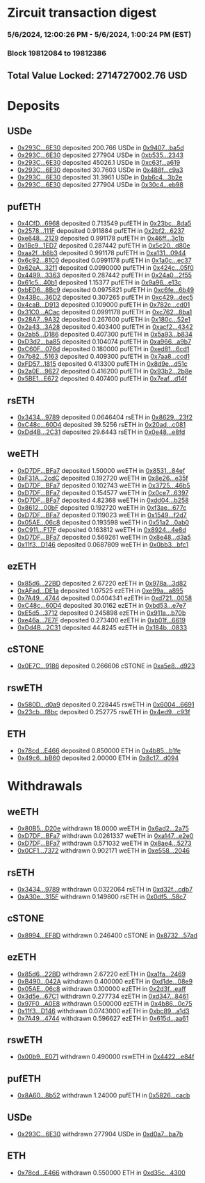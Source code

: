 # Zircuit transaction digest
### 5/6/2024, 12:00:26 PM - 5/6/2024, 1:00:24 PM (EST)
### Block 19812084 to 19812386

## Total Value Locked: 2714727002.76 USD

# Deposits
## USDe
- [0x293C...6E30](https://etherscan.io/address/0x293C6937D8D82e05B01335F7B33FBA0c8e256E30) deposited 200.766 USDe in [0x9407...ba5d](https://etherscan.io/tx/0x293C6937D8D82e05B01335F7B33FBA0c8e256E30)
- [0x293C...6E30](https://etherscan.io/address/0x293C6937D8D82e05B01335F7B33FBA0c8e256E30) deposited 277904 USDe in [0xb535...2343](https://etherscan.io/tx/0x293C6937D8D82e05B01335F7B33FBA0c8e256E30)
- [0x293C...6E30](https://etherscan.io/address/0x293C6937D8D82e05B01335F7B33FBA0c8e256E30) deposited 45026.1 USDe in [0xc63f...a619](https://etherscan.io/tx/0x293C6937D8D82e05B01335F7B33FBA0c8e256E30)
- [0x293C...6E30](https://etherscan.io/address/0x293C6937D8D82e05B01335F7B33FBA0c8e256E30) deposited 30.7603 USDe in [0x488f...c9a3](https://etherscan.io/tx/0x293C6937D8D82e05B01335F7B33FBA0c8e256E30)
- [0x293C...6E30](https://etherscan.io/address/0x293C6937D8D82e05B01335F7B33FBA0c8e256E30) deposited 31.3961 USDe in [0xb6c4...3b2e](https://etherscan.io/tx/0x293C6937D8D82e05B01335F7B33FBA0c8e256E30)
- [0x293C...6E30](https://etherscan.io/address/0x293C6937D8D82e05B01335F7B33FBA0c8e256E30) deposited 277904 USDe in [0x30c4...eb98](https://etherscan.io/tx/0x293C6937D8D82e05B01335F7B33FBA0c8e256E30)
## pufETH
- [0x4CfD...6968](https://etherscan.io/address/0x4CfDD701A13487362007e4A20d3583ef65426968) deposited 0.713549 pufETH in [0x23bc...8da5](https://etherscan.io/tx/0x4CfDD701A13487362007e4A20d3583ef65426968)
- [0x2578...111F](https://etherscan.io/address/0x2578e0a5F675173903475233478e11e43AFE111F) deposited 0.911884 pufETH in [0x2bf2...6237](https://etherscan.io/tx/0x2578e0a5F675173903475233478e11e43AFE111F)
- [0xe648...2129](https://etherscan.io/address/0xe648039346a88Fe8ce5bB349bC3427E8e56e2129) deposited 0.991178 pufETH in [0x46ff...3c1b](https://etherscan.io/tx/0xe648039346a88Fe8ce5bB349bC3427E8e56e2129)
- [0x1Bc9...1ED7](https://etherscan.io/address/0x1Bc9870A3B57424783157FF51f59132e5F2f1ED7) deposited 0.287442 pufETH in [0x5c20...d80e](https://etherscan.io/tx/0x1Bc9870A3B57424783157FF51f59132e5F2f1ED7)
- [0xaa2f...b8b3](https://etherscan.io/address/0xaa2f5CdA38d9Eb00857fdA6e75692293418ab8b3) deposited 0.991178 pufETH in [0xa131...0944](https://etherscan.io/tx/0xaa2f5CdA38d9Eb00857fdA6e75692293418ab8b3)
- [0x6c92...81C0](https://etherscan.io/address/0x6c92F5Fcb5F8402c8b36CB9e52Ab201F453F81C0) deposited 0.0991178 pufETH in [0x1a0c...ec37](https://etherscan.io/tx/0x6c92F5Fcb5F8402c8b36CB9e52Ab201F453F81C0)
- [0x62eA...32f1](https://etherscan.io/address/0x62eA30cFe51b1D1E7F0a8d3244Af46B3A91332f1) deposited 0.0990000 pufETH in [0x424c...05f0](https://etherscan.io/tx/0x62eA30cFe51b1D1E7F0a8d3244Af46B3A91332f1)
- [0x4499...3363](https://etherscan.io/address/0x44993d60f27817F48eDAA1f2d4ec4981909E3363) deposited 0.287442 pufETH in [0x24a0...2f55](https://etherscan.io/tx/0x44993d60f27817F48eDAA1f2d4ec4981909E3363)
- [0x61c5...40b1](https://etherscan.io/address/0x61c5beB40016589F027d574380e91B48A9Ee40b1) deposited 1.15377 pufETH in [0x9a96...e13c](https://etherscan.io/tx/0x61c5beB40016589F027d574380e91B48A9Ee40b1)
- [0xbED6...8Bc9](https://etherscan.io/address/0xbED664A9A287D56E96d8E1201c17166f6b288Bc9) deposited 0.0975821 pufETH in [0xc6fe...6b49](https://etherscan.io/tx/0xbED664A9A287D56E96d8E1201c17166f6b288Bc9)
- [0x43Bc...36D2](https://etherscan.io/address/0x43Bc1e62C7C4A79d7F2D4bebA6a8C06C5A3736D2) deposited 0.307265 pufETH in [0xc429...dec5](https://etherscan.io/tx/0x43Bc1e62C7C4A79d7F2D4bebA6a8C06C5A3736D2)
- [0x4caB...D913](https://etherscan.io/address/0x4caB88928b2CBFeA33BA6D42740084a80d45D913) deposited 0.109000 pufETH in [0x782c...cd01](https://etherscan.io/tx/0x4caB88928b2CBFeA33BA6D42740084a80d45D913)
- [0x31C0...ACac](https://etherscan.io/address/0x31C0372D66f045944c3c497DaA9980b4be34ACac) deposited 0.0991178 pufETH in [0xc762...8ba1](https://etherscan.io/tx/0x31C0372D66f045944c3c497DaA9980b4be34ACac)
- [0x28A7...9A32](https://etherscan.io/address/0x28A74f30830D68118b116cE35C9cfbbD24dB9A32) deposited 0.267600 pufETH in [0x180c...52e1](https://etherscan.io/tx/0x28A74f30830D68118b116cE35C9cfbbD24dB9A32)
- [0x2a43...3A28](https://etherscan.io/address/0x2a4335c2222c6AF8CF764568cAEF6cF374b93A28) deposited 0.403400 pufETH in [0xacf2...4342](https://etherscan.io/tx/0x2a4335c2222c6AF8CF764568cAEF6cF374b93A28)
- [0x2ab5...D186](https://etherscan.io/address/0x2ab55F69Efd74c6DBc28f76CF6960c415681D186) deposited 0.407300 pufETH in [0x5a93...b834](https://etherscan.io/tx/0x2ab55F69Efd74c6DBc28f76CF6960c415681D186)
- [0xD3d2...ba85](https://etherscan.io/address/0xD3d29924d2631650DF6e26e75ABDbb626D59ba85) deposited 0.104074 pufETH in [0xa966...a9b7](https://etherscan.io/tx/0xD3d29924d2631650DF6e26e75ABDbb626D59ba85)
- [0xC60F...076d](https://etherscan.io/address/0xC60F9cc023a3166F8A072623280807cF8A39076d) deposited 0.180000 pufETH in [0xed81...6cd1](https://etherscan.io/tx/0xC60F9cc023a3166F8A072623280807cF8A39076d)
- [0x7b82...5163](https://etherscan.io/address/0x7b824bb7a220e5CE9C2f12Be9a92E76666855163) deposited 0.409300 pufETH in [0x7aa8...ccd1](https://etherscan.io/tx/0x7b824bb7a220e5CE9C2f12Be9a92E76666855163)
- [0xFD57...1815](https://etherscan.io/address/0xFD57A31BDCdC6692aeE5A35BAf19Ee475Bc71815) deposited 0.413300 pufETH in [0x8d9e...d51c](https://etherscan.io/tx/0xFD57A31BDCdC6692aeE5A35BAf19Ee475Bc71815)
- [0x2a0E...9627](https://etherscan.io/address/0x2a0E4C2fEc9A90f797520b65C027E521782A9627) deposited 0.416200 pufETH in [0x93b2...2b8e](https://etherscan.io/tx/0x2a0E4C2fEc9A90f797520b65C027E521782A9627)
- [0x5BE1...E672](https://etherscan.io/address/0x5BE1902A5872b76892990CE3818709AEB6E4E672) deposited 0.407400 pufETH in [0x7eaf...d14f](https://etherscan.io/tx/0x5BE1902A5872b76892990CE3818709AEB6E4E672)
## rsETH
- [0x3434...9789](https://etherscan.io/address/0x34349c5569e7B846c3558961552D2202760A9789) deposited 0.0646404 rsETH in [0x8629...23f2](https://etherscan.io/tx/0x34349c5569e7B846c3558961552D2202760A9789)
- [0xC48c...60D4](https://etherscan.io/address/0xC48cA2cb6c7623b9f11BB8157a89ED0262dc60D4) deposited 39.5256 rsETH in [0x20ad...c081](https://etherscan.io/tx/0xC48cA2cb6c7623b9f11BB8157a89ED0262dc60D4)
- [0xDd4B...2C31](https://etherscan.io/address/0xDd4B9851525bc838a5aAf3e4464B0456b4a22C31) deposited 29.6443 rsETH in [0x0e48...e8fd](https://etherscan.io/tx/0xDd4B9851525bc838a5aAf3e4464B0456b4a22C31)
## weETH
- [0xD7DF...BFa7](https://etherscan.io/address/0xD7DF7E085214743530afF339aFC420c7c720BFa7) deposited 1.50000 weETH in [0x8531...84ef](https://etherscan.io/tx/0xD7DF7E085214743530afF339aFC420c7c720BFa7)
- [0xF31A...2cdC](https://etherscan.io/address/0xF31A077DeccFC85dd330807f009C72F645B22cdC) deposited 0.192720 weETH in [0x8e26...e35f](https://etherscan.io/tx/0xF31A077DeccFC85dd330807f009C72F645B22cdC)
- [0xD7DF...BFa7](https://etherscan.io/address/0xD7DF7E085214743530afF339aFC420c7c720BFa7) deposited 0.102743 weETH in [0x3725...46b5](https://etherscan.io/tx/0xD7DF7E085214743530afF339aFC420c7c720BFa7)
- [0xD7DF...BFa7](https://etherscan.io/address/0xD7DF7E085214743530afF339aFC420c7c720BFa7) deposited 0.154577 weETH in [0x0ce7...6397](https://etherscan.io/tx/0xD7DF7E085214743530afF339aFC420c7c720BFa7)
- [0xD7DF...BFa7](https://etherscan.io/address/0xD7DF7E085214743530afF339aFC420c7c720BFa7) deposited 4.82368 weETH in [0xdd04...b258](https://etherscan.io/tx/0xD7DF7E085214743530afF339aFC420c7c720BFa7)
- [0x8612...00bF](https://etherscan.io/address/0x861276E24d3C34f22e6bA8fF7999D0FEF7c600bF) deposited 0.192720 weETH in [0xf3ae...677c](https://etherscan.io/tx/0x861276E24d3C34f22e6bA8fF7999D0FEF7c600bF)
- [0xD7DF...BFa7](https://etherscan.io/address/0xD7DF7E085214743530afF339aFC420c7c720BFa7) deposited 0.119023 weETH in [0x1549...f2d7](https://etherscan.io/tx/0xD7DF7E085214743530afF339aFC420c7c720BFa7)
- [0x05AE...06c8](https://etherscan.io/address/0x05AE9bBC01127c1e8625C7Ed27d4B055B9dB06c8) deposited 0.193598 weETH in [0x51a2...0ab0](https://etherscan.io/tx/0x05AE9bBC01127c1e8625C7Ed27d4B055B9dB06c8)
- [0xC911...F17F](https://etherscan.io/address/0xC91100a92701ADe45Cb17455Bd10A1D0E603F17F) deposited 0.163812 weETH in [0x8924...4e8d](https://etherscan.io/tx/0xC91100a92701ADe45Cb17455Bd10A1D0E603F17F)
- [0xD7DF...BFa7](https://etherscan.io/address/0xD7DF7E085214743530afF339aFC420c7c720BFa7) deposited 0.569261 weETH in [0x8e48...d3a5](https://etherscan.io/tx/0xD7DF7E085214743530afF339aFC420c7c720BFa7)
- [0x11f3...D146](https://etherscan.io/address/0x11f3f6e46e2413bD848e7c2Efe39171C187CD146) deposited 0.0687809 weETH in [0x0bb3...bfc1](https://etherscan.io/tx/0x11f3f6e46e2413bD848e7c2Efe39171C187CD146)
## ezETH
- [0x85d6...22BD](https://etherscan.io/address/0x85d68B00100eb03B4308B3e361e2a7D70Fd122BD) deposited 2.67220 ezETH in [0x978a...3d82](https://etherscan.io/tx/0x85d68B00100eb03B4308B3e361e2a7D70Fd122BD)
- [0xAFad...DE1a](https://etherscan.io/address/0xAFadaD4C94f87692B4A5D54ea5749924d8b3DE1a) deposited 1.07525 ezETH in [0xe99a...a895](https://etherscan.io/tx/0xAFadaD4C94f87692B4A5D54ea5749924d8b3DE1a)
- [0x7A49...4744](https://etherscan.io/address/0x7A493Be5c2ce014cD049Bf178a1ac0Db1B434744) deposited 0.0404341 ezETH in [0xd721...0058](https://etherscan.io/tx/0x7A493Be5c2ce014cD049Bf178a1ac0Db1B434744)
- [0xC48c...60D4](https://etherscan.io/address/0xC48cA2cb6c7623b9f11BB8157a89ED0262dc60D4) deposited 30.0162 ezETH in [0xbd53...e7e7](https://etherscan.io/tx/0xC48cA2cb6c7623b9f11BB8157a89ED0262dc60D4)
- [0xE5d5...3712](https://etherscan.io/address/0xE5d50184c14F3FE75B5B2D01207e7552AC9c3712) deposited 0.245898 ezETH in [0x911a...b70b](https://etherscan.io/tx/0xE5d50184c14F3FE75B5B2D01207e7552AC9c3712)
- [0xe46a...7E7F](https://etherscan.io/address/0xe46aA55078bbE88D1C6273C4deb2E1327d8c7E7F) deposited 0.273400 ezETH in [0xb01f...6619](https://etherscan.io/tx/0xe46aA55078bbE88D1C6273C4deb2E1327d8c7E7F)
- [0xDd4B...2C31](https://etherscan.io/address/0xDd4B9851525bc838a5aAf3e4464B0456b4a22C31) deposited 44.8245 ezETH in [0x184b...0833](https://etherscan.io/tx/0xDd4B9851525bc838a5aAf3e4464B0456b4a22C31)
## cSTONE
- [0x0E7C...9186](https://etherscan.io/address/0x0E7C32E84c2Eb8A28AF1d73028c982A2a4c39186) deposited 0.266606 cSTONE in [0xa5e8...d923](https://etherscan.io/tx/0x0E7C32E84c2Eb8A28AF1d73028c982A2a4c39186)
## rswETH
- [0x580D...d0a9](https://etherscan.io/address/0x580Dff1cC57Db0cD6f45668AdD1E393E7A0ad0a9) deposited 0.228445 rswETH in [0x6004...6691](https://etherscan.io/tx/0x580Dff1cC57Db0cD6f45668AdD1E393E7A0ad0a9)
- [0x23cb...f8bc](https://etherscan.io/address/0x23cb0a0373c2CF1c8bb5C52A9dB472ef4BdAf8bc) deposited 0.252775 rswETH in [0x4ed9...c93f](https://etherscan.io/tx/0x23cb0a0373c2CF1c8bb5C52A9dB472ef4BdAf8bc)
## ETH
- [0x78cd...E466](https://etherscan.io/address/0x78cd70A6C31118a643B5E0dAA7cFdC7108dEE466) deposited 0.850000 ETH in [0x4b85...b1fe](https://etherscan.io/tx/0x78cd70A6C31118a643B5E0dAA7cFdC7108dEE466)
- [0x49c6...bB60](https://etherscan.io/address/0x49c6ECB1EcA271Fe753f41280Ee981328B03bB60) deposited 2.00000 ETH in [0x8c17...d094](https://etherscan.io/tx/0x49c6ECB1EcA271Fe753f41280Ee981328B03bB60)
# Withdrawals
## weETH
- [0x80B5...D20e](https://etherscan.io/address/0x80B5DA500B832aE5Fca7514079375cc70ddBD20e) withdrawn 18.0000 weETH in [0x6ad2...2a75](https://etherscan.io/tx/0x80B5DA500B832aE5Fca7514079375cc70ddBD20e)
- [0xD7DF...BFa7](https://etherscan.io/address/0xD7DF7E085214743530afF339aFC420c7c720BFa7) withdrawn 0.0261337 weETH in [0xa147...e2e0](https://etherscan.io/tx/0xD7DF7E085214743530afF339aFC420c7c720BFa7)
- [0xD7DF...BFa7](https://etherscan.io/address/0xD7DF7E085214743530afF339aFC420c7c720BFa7) withdrawn 0.571032 weETH in [0x8ae4...5273](https://etherscan.io/tx/0xD7DF7E085214743530afF339aFC420c7c720BFa7)
- [0x0CF1...7372](https://etherscan.io/address/0x0CF1402ef0dfa234BDF9815510453F4685f17372) withdrawn 0.902171 weETH in [0xe558...2046](https://etherscan.io/tx/0x0CF1402ef0dfa234BDF9815510453F4685f17372)
## rsETH
- [0x3434...9789](https://etherscan.io/address/0x34349c5569e7B846c3558961552D2202760A9789) withdrawn 0.0322064 rsETH in [0xd32f...cdb7](https://etherscan.io/tx/0x34349c5569e7B846c3558961552D2202760A9789)
- [0xA30e...315F](https://etherscan.io/address/0xA30e41aCB4bd7cf8F2ac1F3B90E815953548315F) withdrawn 0.149800 rsETH in [0x0df5...58c7](https://etherscan.io/tx/0xA30e41aCB4bd7cf8F2ac1F3B90E815953548315F)
## cSTONE
- [0x8994...EF8D](https://etherscan.io/address/0x8994D333Edda7410300b3a96Aa61b8bAD703EF8D) withdrawn 0.246400 cSTONE in [0x8732...57ad](https://etherscan.io/tx/0x8994D333Edda7410300b3a96Aa61b8bAD703EF8D)
## ezETH
- [0x85d6...22BD](https://etherscan.io/address/0x85d68B00100eb03B4308B3e361e2a7D70Fd122BD) withdrawn 2.67220 ezETH in [0xa1fa...2469](https://etherscan.io/tx/0x85d68B00100eb03B4308B3e361e2a7D70Fd122BD)
- [0xB490...042A](https://etherscan.io/address/0xB4903A0c97b3b9bB42661432eed9e27AcEDA042A) withdrawn 0.400000 ezETH in [0xd1de...08e9](https://etherscan.io/tx/0xB4903A0c97b3b9bB42661432eed9e27AcEDA042A)
- [0x05AE...06c8](https://etherscan.io/address/0x05AE9bBC01127c1e8625C7Ed27d4B055B9dB06c8) withdrawn 0.100000 ezETH in [0x2d3f...eaff](https://etherscan.io/tx/0x05AE9bBC01127c1e8625C7Ed27d4B055B9dB06c8)
- [0x3d5e...67C1](https://etherscan.io/address/0x3d5e692Fe5748C62E68702789A47972583C567C1) withdrawn 0.277734 ezETH in [0xd347...8461](https://etherscan.io/tx/0x3d5e692Fe5748C62E68702789A47972583C567C1)
- [0x97F0...A0E8](https://etherscan.io/address/0x97F0d7f9d9e7Fe4BFBAbc04BE336dc058873A0E8) withdrawn 0.500000 ezETH in [0x4b86...0c75](https://etherscan.io/tx/0x97F0d7f9d9e7Fe4BFBAbc04BE336dc058873A0E8)
- [0x11f3...D146](https://etherscan.io/address/0x11f3f6e46e2413bD848e7c2Efe39171C187CD146) withdrawn 0.0743000 ezETH in [0xbc89...a1d3](https://etherscan.io/tx/0x11f3f6e46e2413bD848e7c2Efe39171C187CD146)
- [0x7A49...4744](https://etherscan.io/address/0x7A493Be5c2ce014cD049Bf178a1ac0Db1B434744) withdrawn 0.596627 ezETH in [0x615d...aa61](https://etherscan.io/tx/0x7A493Be5c2ce014cD049Bf178a1ac0Db1B434744)
## rswETH
- [0x00b9...E071](https://etherscan.io/address/0x00b966b2547B3E0D67495ad1eB36406F54C9E071) withdrawn 0.490000 rswETH in [0x4422...e84f](https://etherscan.io/tx/0x00b966b2547B3E0D67495ad1eB36406F54C9E071)
## pufETH
- [0x8A60...8b52](https://etherscan.io/address/0x8A60029D78b0495BBAb1Dcd87134A2f497ce8b52) withdrawn 1.24000 pufETH in [0x5826...cacb](https://etherscan.io/tx/0x8A60029D78b0495BBAb1Dcd87134A2f497ce8b52)
## USDe
- [0x293C...6E30](https://etherscan.io/address/0x293C6937D8D82e05B01335F7B33FBA0c8e256E30) withdrawn 277904 USDe in [0xd0a7...ba7b](https://etherscan.io/tx/0x293C6937D8D82e05B01335F7B33FBA0c8e256E30)
## ETH
- [0x78cd...E466](https://etherscan.io/address/0x78cd70A6C31118a643B5E0dAA7cFdC7108dEE466) withdrawn 0.550000 ETH in [0xd35c...4300](https://etherscan.io/tx/0x78cd70A6C31118a643B5E0dAA7cFdC7108dEE466)

